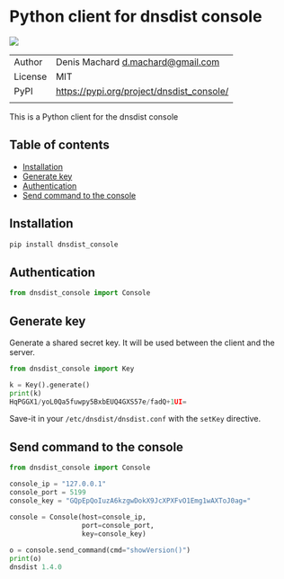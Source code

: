 # Python client for dnsdist console

![](https://github.com/dmachard/dnsdist_console/workflows/Publish%20to%20PyPI/badge.svg)

| | |
| ------------- | ------------- |
| Author |  Denis Machard <d.machard@gmail.com> |
| License |  MIT | 
| PyPI |  https://pypi.org/project/dnsdist_console/ |
| | |

This is a Python client for the dnsdist console

## Table of contents
* [Installation](#installation)
* [Generate key](#generate-key)
* [Authentication](#authentication)
* [Send command to the console](#send-command-to-the-console)

## Installation

```python
pip install dnsdist_console
```

## Authentication

```python
from dnsdist_console import Console
```

## Generate key

Generate a shared secret key.
It will be used between the client and the server.

```python
from dnsdist_console import Key

k = Key().generate()
print(k)
HqPGGX1/yoL0Qa5fuwpy5BxbEUQ4GXS57e/fadQ+1UI=
```

Save-it in your `/etc/dnsdist/dnsdist.conf` with the `setKey` directive.

## Send command to the console

```python
from dnsdist_console import Console

console_ip = "127.0.0.1"
console_port = 5199
console_key = "GQpEpQoIuzA6kzgwDokX9JcXPXFvO1Emg1wAXToJ0ag="

console = Console(host=console_ip,
                  port=console_port, 
                  key=console_key)
            
o = console.send_command(cmd="showVersion()")
print(o)
dnsdist 1.4.0

```
